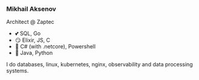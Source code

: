 ### Mikhail Aksenov

Architect @ Zaptec

* 💕 SQL, Go
* 😏 Elixir, JS, C
* 🤨 C# (with .netcore), Powershell
* 🤢 Java, Python

I do databases, linux, kubernetes, nginx, observability and data processing systems.
